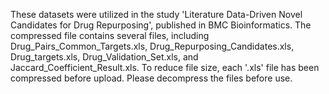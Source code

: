 These datasets were utilized in the study 'Literature Data-Driven Novel Candidates for Drug Repurposing', published in BMC Bioinformatics.
The compressed file contains several files, including Drug_Pairs_Common_Targets.xls, Drug_Repurposing_Candidates.xls, Drug_targets.xls, Drug_Validation_Set.xls, and Jaccard_Coefficient_Result.xls.
To reduce file size, each '.xls' file has been compressed before upload. Please decompress the files before use.
